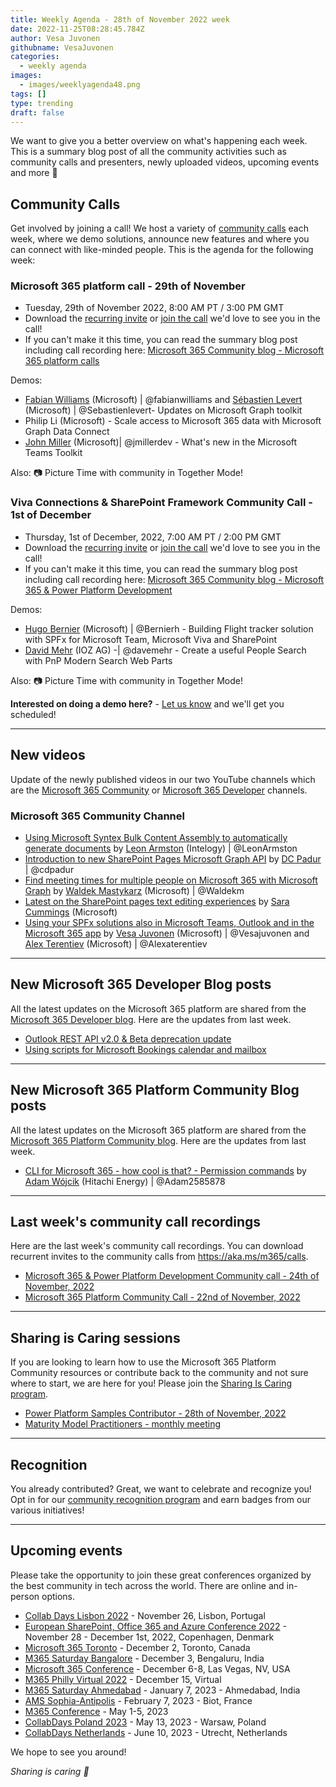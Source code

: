 ```yaml
---
title: Weekly Agenda - 28th of November 2022 week
date: 2022-11-25T08:28:45.784Z
author: Vesa Juvonen
githubname: VesaJuvonen
categories:
  - weekly agenda
images:
  - images/weeklyagenda48.png
tags: []
type: trending
draft: false
---
```


We want to give you a better overview on what's happening each week. This is a summary blog post of all the community activities such as community calls and presenters, newly uploaded videos, upcoming events and more 🚀


## Community Calls

Get involved by joining a call! We host a variety of [community calls](https://aka.ms/m365/calls) each week, where we demo solutions, announce new features and where you can connect with like-minded people. This is the agenda for the following week:

### Microsoft 365 platform call - 29th of November

* Tuesday, 29th of November 2022, 8:00 AM PT / 3:00 PM GMT
* Download the [recurring invite](https://aka.ms/m365-dev-call) or [join the call](https://aka.ms/m365-dev-call-join) we'd love to see you in the call!
* If you can't make it this time, you can read the summary blog post including call recording here: [Microsoft 365 Community blog - Microsoft 365 platform calls](https://pnp.github.io/blog/categories/microsoft-365-platform-call/)

Demos: 

* [Fabian Williams](https://twitter.com/fabianwilliams) (Microsoft) | @fabianwilliams and [Sébastien Levert](https://twitter.com/sebastienlevert) (Microsoft) | @Sebastienlevert- Updates on Microsoft Graph toolkit
* Philip Li (Microsoft) - Scale access to Microsoft 365 data with Microsoft Graph Data Connect
* [John Miller](https://twitter.com/jmillerdev)  (Microsoft)| @jmillerdev - What's new in the Microsoft Teams Toolkit


Also: 📷 Picture Time with community in Together Mode!

### Viva Connections & SharePoint Framework Community Call - 1st of December

* Thursday, 1st of December, 2022, 7:00 AM PT / 2:00 PM GMT
* Download the [recurring invite](https://aka.ms/spdev-sig-call) or [join the call](https://aka.ms/spdev-sig-call-join) we'd love to see you in the call!
* If you can't make it this time, you can read the summary blog post including call recording here: [Microsoft 365 Community blog - Microsoft 365 & Power Platform Development](https://pnp.github.io/blog/categories/microsoft-365-developer-community-call/)

Demos: 

* [Hugo Bernier](https://twitter.com/bernierh) (Microsoft) | @Bernierh - Building Flight tracker solution with SPFx for Microsoft Team, Microsoft Viva and SharePoint 
* [David Mehr](https://www.twitter.com/davemehr) (IOZ AG) -| @davemehr - Create a useful People Search with PnP Modern Search Web Parts



Also: 📷 Picture Time with community in Together Mode!

**Interested on doing a demo here?** - [Let us know](https://aka.ms/m365pnp/request/demo) and we'll get you scheduled!

---


## New videos

Update of the newly published videos in our two YouTube channels which are the [Microsoft 365 Community](https://www.youtube.com/channel/UC_mKdhw-V6CeCM7gTo_Iy7w) or [Microsoft 365 Developer](https://www.youtube.com/channel/UCV_6HOhwxYLXAGd-JOqKPoQ) channels.

### Microsoft 365 Community Channel

* [Using Microsoft Syntex Bulk Content Assembly to automatically generate documents](https://www.youtube.com/watch?v=Upv2cSAPDAU) by [Leon Armston](https://twitter.com/LeonArmston) (Intelogy) | @LeonArmston
* [Introduction to new SharePoint Pages Microsoft Graph API](https://www.youtube.com/watch?v=8PLxh3RuNP0) by [DC Padur](https://twitter.com/dcpadur) | @cdpadur
* [Find meeting times for multiple people on Microsoft 365 with Microsoft Graph](https://www.youtube.com/watch?v=EzN0U_1QkVs) by [Waldek Mastykarz](https://twitter.com/waldekm) (Microsoft) | @Waldekm
* [Latest on the SharePoint pages text editing experiences](https://www.youtube.com/watch?v=DHPTkk6_vHA) by  [Sara Cummings](https://www.linkedin.com/in/sara-t-cummings/) (Microsoft)
* [Using your SPFx solutions also in Microsoft Teams, Outlook and in the Microsoft 365 app](https://www.youtube.com/watch?v=CngGpeXVsUo) by [Vesa Juvonen](https://twitter.com/vesajuvonen) (Microsoft) | @Vesajuvonen and [Alex Terentiev](https://twitter.com/alexaterentiev) (Microsoft) | @Alexaterentiev

---


## New Microsoft 365 Developer Blog posts

All the latest updates on the Microsoft 365 platform are shared from the [Microsoft 365 Developer blog](https://devblogs.microsoft.com/microsoft365dev/). Here are the updates from last week.

* [Outlook REST API v2.0 & Beta deprecation update](https://devblogs.microsoft.com/microsoft365dev/outlook-rest-api-v2-0-beta-deprecation-update/)
* [Using scripts for Microsoft Bookings calendar and mailbox](https://devblogs.microsoft.com/microsoft365dev/using-scripts-for-microsoft-bookings-calendar-and-mailbox/)

---


## New Microsoft 365 Platform Community Blog posts

All the latest updates on the Microsoft 365 platform are shared from the [Microsoft 365 Platform Community blog](https://pnp.github.io/blog/). Here are the updates from last week.

* [CLI for Microsoft 365 - how cool is that? - Permission commands](https://pnp.github.io/blog/post/cli-how-cool-is-that-permission-commands/) by [Adam Wójcik](https://twitter.com/Adam25858782) (Hitachi Energy) | @Adam2585878


---

## Last week's community call recordings

Here are the last week's community call recordings. You can download recurrent invites to the community calls from https://aka.ms/m365/calls.

* [Microsoft 365 & Power Platform Development Community call - 24th of November, 2022](https://pnp.github.io/blog/microsoft-365-and-power-platform-development-community-call/2022-11-24/)
* [Microsoft 365 Platform Community Call - 22nd of November, 2022](https://pnp.github.io/blog/microsoft-365-platform-community-call/2022-11-22/)


---


## Sharing is Caring sessions

If you are looking to learn how to use the Microsoft 365 Platform Community resources or contribute back to the community and not sure where to start, we are here for you! Please join the [Sharing Is Caring program](https://pnp.github.io/sharing-is-caring/).

* [Power Platform Samples Contributor - 28th of November, 2022](https://forms.office.com/pages/responsepage.aspx?id=KtIy2vgLW0SOgZbwvQuRaXDXyCl9DkBHq4A2OG7uLpdUN0hMNTRPWVVWTkhFTk9QQzhFSTRIS1JLSC4u)
* [Maturity Model Practitioners - monthly meeting](https://aka.ms/mm4m365/invite)

---

## Recognition

You already contributed? Great, we want to celebrate and recognize you! Opt in for our [community recognition program](https://pnp.github.io/recognitionprogram/) and earn badges from our various initiatives! 

---

## Upcoming events

Please take the opportunity to join these great conferences organized by the best community in tech across the world. There are online and in-person options.

* [Collab Days Lisbon 2022](https://www.collabdays.org/2022-lisbon/) - November 26, Lisbon, Portugal
* [​​​​​​​European SharePoint, Office 365 and Azure Conference 2022](https://www.sharepointeurope.com/) - November 28 - December 1st, 2022, Copenhagen, Denmark
* [Microsoft 365 Toronto](https://www.communitydays.org/event/2022-12-02/microsoft-365-toronto) - December 2, Toronto, Canada
* [M365 Saturday Bangalore](https://www.communitydays.org/event/2022-12-03/m365-saturday-bangalore-2022) - December 3, Bengaluru, India
* [Microsoft 365 Conference](https://m365conf.com/#!/) - December 6-8, Las Vegas, NV, USA
* [M365 Philly Virtual 2022](https://www.communitydays.org/event/2022-12-15/m365-philly-virtual-2022) - December 15, Virtual
* [M365 Saturday Ahmedabad](https://www.communitydays.org/event/2023-01-07/m365-saturday-ahmedabad) - January 7, 2023 - Ahmedabad, India
* [AMS Sophia-Antipolis](https://www.communitydays.org/event/2023-02-07/ams-sophia-antipolis) - February 7, 2023 - Biot, France
* [M365 Conference](https://sharepointna.com/) - May 1-5, 2023
* [CollabDays Poland 2023](https://www.communitydays.org/event/2023-05-13/collabdays-poland-2023) - May 13, 2023 - Warsaw, Poland
* [CollabDays Netherlands](https://www.communitydays.org/event/2023-06-10/collabdays-netherlands-2023) - June 10, 2023 - Utrecht, Netherlands

We hope to see you around!

_Sharing is caring 🧡_


